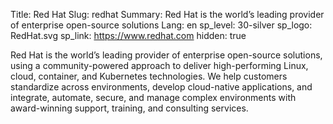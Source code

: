 Title: Red Hat
Slug: redhat
Summary: Red Hat is the world’s leading provider of enterprise open-source solutions
Lang: en
sp_level: 30-silver
sp_logo: RedHat.svg
sp_link: https://www.redhat.com
hidden: true

Red Hat is the world’s leading provider of enterprise open-source
solutions, using a community-powered approach to deliver
high-performing Linux, cloud, container, and Kubernetes
technologies. We help customers standardize across environments,
develop cloud-native applications, and integrate, automate, secure,
and manage complex environments with award-winning support, training,
and consulting services.

